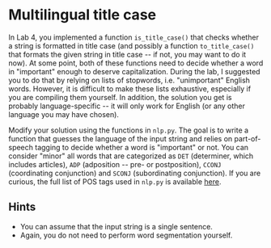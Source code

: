 # Multilingual title case
In Lab 4, you implemented a function `is_title_case()` that checks whether a string is formatted in title case (and possibly a function `to_title_case()` that formats the given string in title case -- if not, you may want to do it now). 
At some point, both of these functions need to decide whether a word in "important" enough to deserve capitalization. 
During the lab, I suggested you to do that by relying on lists of stopwords, i.e. "unimportant" English words. 
However, it is difficult to make these lists exhaustive, especially if you are compiling them yourself.
In addition, the solution you get is probably language-specific -- it will only work for English (or any other language you may have chosen).

Modify your solution using the functions in `nlp.py`. 
The goal is to write a function that guesses the language of the input string and relies on part-of-speech tagging to decide whether a word is "important" or not.
You can consider "minor" all words that are categorized as `DET` (determiner, which includes articles), `ADP` (adposition -- pre- or postposition), `CCONJ` (coordinating conjunction) and `SCONJ` (subordinating conjunction). If you are curious, the full list of POS tags used in `nlp.py` is available [here](https://universaldependencies.org/u/pos/index.html).


## Hints

- You can assume that the input string is a single sentence.
- Again, you do not need to perform word segmentation yourself.